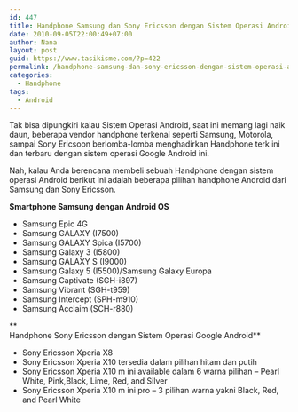 ```yaml
---
id: 447
title: Handphone Samsung dan Sony Ericsson dengan Sistem Operasi Android
date: 2010-09-05T22:00:49+07:00
author: Nana
layout: post
guid: https://www.tasikisme.com/?p=422
permalink: /handphone-samsung-dan-sony-ericsson-dengan-sistem-operasi-android/
categories:
  - Handphone
tags:
  - Android
---
```

Tak bisa dipungkiri kalau Sistem Operasi Android, saat ini memang lagi naik daun, beberapa vendor handphone terkenal seperti Samsung, Motorola, sampai Sony Ericsoon berlomba-lomba menghadirkan Handphone terk ini dan terbaru dengan sistem operasi Google Android ini.

Nah, kalau Anda berencana membeli sebuah Handphone dengan sistem operasi Android berikut ini adalah beberapa pilihan handphone Android dari Samsung dan Sony Ericsson.

**Smartphone Samsung dengan Android OS**

  * Samsung Epic 4G 
  * Samsung GALAXY (I7500)
  * Samsung GALAXY Spica (I5700)
  * Samsung Galaxy 3 (I5800) 
  * Samsung GALAXY S (I9000)
  * Samsung Galaxy 5 (I5500)/Samsung Galaxy Europa 
  * Samsung Captivate (SGH-i897)
  * Samsung Vibrant (SGH-t959)
  * Samsung Intercept (SPH-m910)
  * Samsung Acclaim (SCH-r880)

**  
Handphone Sony Ericsson dengan Sistem Operasi Google Android**

  * Sony Ericsson Xperia X8 
  * Sony Ericsson Xperia X10 tersedia dalam pilihan hitam dan putih 
  * Sony Ericsson Xperia X10 m ini available dalam 6 warna pilihan – Pearl White, Pink,Black, Lime, Red, and Silver
  * Sony Ericsson Xperia X10 m ini pro – 3 pilihan warna yakni Black, Red, and Pearl White